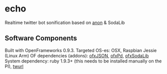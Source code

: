 # echo
Realtime twitter bot sonification based on [anon](https://github.com/edsu/anon) &amp; SodaLib

## Software Components

Built with OpenFrameworks 0.9.3. Targeted OS-es: OSX, Raspbian Jessie (Linux Arm)
OF dependencies (addons): [ofxJSON](https://github.com/jefftimesten/ofxJSON), [ofxPd](https://github.com/danomatika/ofxPd), [ofxSodaLib](https://github.com/stc/ofxSodaLib)
System dependency: ruby 1.9.3+ (this needs to be installed manually on the PI), [twurl](https://github.com/twitter/twurl)
